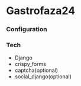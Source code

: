 # Gastrofaza24


### Configuration




### Tech
- Django
- crispy_forms
- captcha(optional)
- social_django(optional)
